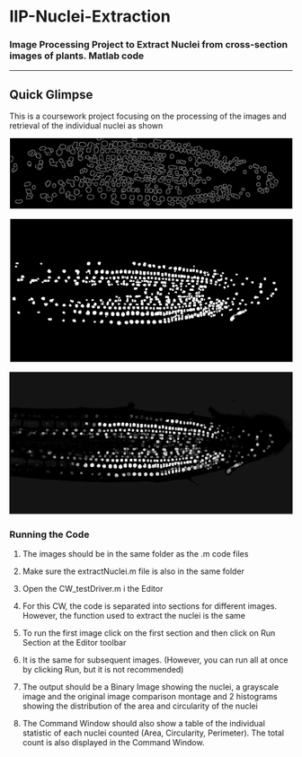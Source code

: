 # IIP-Nuclei-Extraction

### Image Processing Project to Extract Nuclei from cross-section images of plants. Matlab code
---
## Quick Glimpse

This is a coursework project focusing on the processing of the images and retrieval of the individual nuclei as shown

![1](Picture1.png)

![1](Picture3.png)

![1](Picture2.png)



### Running the Code

1. The images should be in the same folder as the .m code files

2. Make sure the extractNuclei.m file is also in the same folder

3. Open the CW_testDriver.m i the Editor

4. For this CW, the code is separated into sections for different images. However, the function used to extract the nuclei is the same

5. To run the first image click on the first section and then click on Run Section at the Editor toolbar

6. It is the same for subsequent images. (However, you can run all at once by clicking Run, but it is not recommended)

7. The output should be a Binary Image showing the nuclei, a grayscale image and the original image comparison montage and 2
   histograms showing the distribution of the area and circularity of the nuclei

8. The Command Window should also show a table of the individual statistic of each nuclei counted (Area, Circularity, Perimeter).
   The total count is also displayed in the Command Window.
